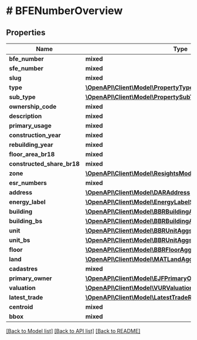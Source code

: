 # # BFENumberOverview

## Properties

Name | Type | Description | Notes
------------ | ------------- | ------------- | -------------
**bfe_number** | **mixed** |  |
**sfe_number** | **mixed** |  |
**slug** | **mixed** |  |
**type** | [**\OpenAPI\Client\Model\PropertyTypeEnum**](PropertyTypeEnum.md) |  |
**sub_type** | [**\OpenAPI\Client\Model\PropertySubTypeEnum**](PropertySubTypeEnum.md) |  |
**ownership_code** | **mixed** |  | [optional]
**description** | **mixed** |  |
**primary_usage** | **mixed** |  | [optional]
**construction_year** | **mixed** |  | [optional]
**rebuilding_year** | **mixed** |  | [optional]
**floor_area_br18** | **mixed** |  | [optional]
**constructed_share_br18** | **mixed** |  | [optional]
**zone** | [**\OpenAPI\Client\Model\ResightsModelsEnumsPropertyZoneEnum**](ResightsModelsEnumsPropertyZoneEnum.md) |  |
**esr_numbers** | **mixed** |  |
**address** | [**\OpenAPI\Client\Model\DARAddress**](DARAddress.md) |  | [optional]
**energy_label** | [**\OpenAPI\Client\Model\EnergyLabelSimple**](EnergyLabelSimple.md) |  | [optional]
**building** | [**\OpenAPI\Client\Model\BBRBuildingAggsActive**](BBRBuildingAggsActive.md) |  | [optional]
**building_bs** | [**\OpenAPI\Client\Model\BBRBuildingAggsBs**](BBRBuildingAggsBs.md) |  | [optional]
**unit** | [**\OpenAPI\Client\Model\BBRUnitAggsActive**](BBRUnitAggsActive.md) |  | [optional]
**unit_bs** | [**\OpenAPI\Client\Model\BBRUnitAggsBs**](BBRUnitAggsBs.md) |  | [optional]
**floor** | [**\OpenAPI\Client\Model\BBRFloorAggs**](BBRFloorAggs.md) |  |
**land** | [**\OpenAPI\Client\Model\MATLandAggs**](MATLandAggs.md) |  | [optional]
**cadastres** | **mixed** |  |
**primary_owner** | [**\OpenAPI\Client\Model\EJFPrimaryOwnerCollection**](EJFPrimaryOwnerCollection.md) |  | [optional]
**valuation** | [**\OpenAPI\Client\Model\VURValuationOverviewResponse**](VURValuationOverviewResponse.md) |  | [optional]
**latest_trade** | [**\OpenAPI\Client\Model\LatestTradeResponse**](LatestTradeResponse.md) |  | [optional]
**centroid** | **mixed** |  | [optional]
**bbox** | **mixed** |  | [optional]

[[Back to Model list]](../../README.md#models) [[Back to API list]](../../README.md#endpoints) [[Back to README]](../../README.md)
